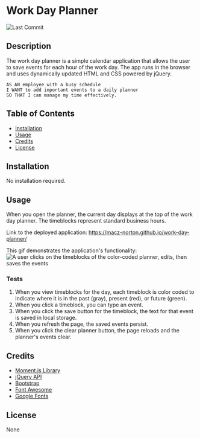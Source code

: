 # Work Day Planner
![Last Commit](https://img.shields.io/github/last-commit/macz-norton/work-day-planner)

## Description

The work day planner is a simple calendar application that allows the user to save events for each hour of the work day. The app runs in the browser and uses dynamically updated HTML and CSS powered by jQuery.

```
AS AN employee with a busy schedule
I WANT to add important events to a daily planner
SO THAT I can manage my time effectively.
```

## Table of Contents

* [Installation](#installation)
* [Usage](#usage)
* [Credits](#credits)
* [License](#license)

## Installation

No installation required.

## Usage

When you open the planner, the current day displays at the top of the work day planner. The timeblocks represent standard business hours. 

Link to the deployed application: https://macz-norton.github.io/work-day-planner/

This gif demonstrates the application's functionality:
![A user clicks on the timeblocks of the color-coded planner, edits, then saves the events](https://user-images.githubusercontent.com/71162422/100556865-18d52780-325a-11eb-9c90-81c5ce5ab201.gif)

### Tests

1. When you view timeblocks for the day, each timeblock is color coded to indicate where it is in the past (gray), present (red), or future (green).
2. When you click a timeblock, you can type an event.
3. When you click the save button for the timeblock, the text for that event is saved in local storage.
4. When you refresh the page, the saved events persist.
5. When you click the clear planner button, the page reloads and the planner's events clear.

## Credits

* [Moment.js Library](https://momentjs.com/)
* [jQuery API](https://api.jquery.com/)
* [Bootstrap](https://getbootstrap.com/)
* [Font Awesome](https://fontawesome.com/)
* [Google Fonts](https://fonts.google.com/)

## License

None